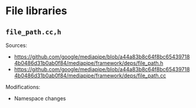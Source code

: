# File libraries

## `file_path.cc,h`

Sources:

* https://github.com/google/mediapipe/blob/a44a83b8c64f8bc654397184b0486d31b0ab0f84/mediapipe/framework/deps/file_path.h
* https://github.com/google/mediapipe/blob/a44a83b8c64f8bc654397184b0486d31b0ab0f84/mediapipe/framework/deps/file_path.cc

Modifications:

* Namespace changes
